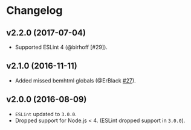 Changelog
=========

v2.2.0 (2017-07-04)
-------------------

* Supported ESLint 4 (@birhoff [#29]).

v2.1.0 (2016-11-11)
-------------------

* Added missed bemhtml globals (@ErBlack [#27]).

[#27]: https://github.com/bem/eslint-plugin-bem-xjst/pull/27

v2.0.0 (2016-08-09)
-------------------

* `ESLint` updated to `3.0.0`.
* Dropped support for Node.js < 4. (ESLint dropped support in `3.0.0`).
